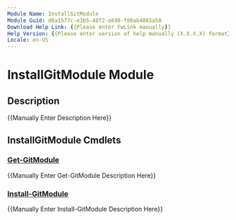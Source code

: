```yaml
---
Module Name: InstallGitModule
Module Guid: d6a1577c-e3b5-48f2-a698-f08ab4865a58
Download Help Link: {{Please enter FwLink manually}}
Help Version: {{Please enter version of help manually (X.X.X.X) format}}
Locale: en-US
---
```


# InstallGitModule Module
## Description
{{Manually Enter Description Here}}

## InstallGitModule Cmdlets
### [Get-GitModule](Get-GitModule.md)
{{Manually Enter Get-GitModule Description Here}}

### [Install-GitModule](Install-GitModule.md)
{{Manually Enter Install-GitModule Description Here}}

